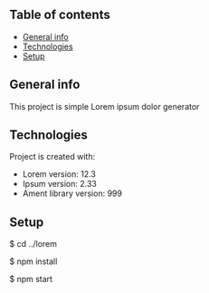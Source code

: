 ## Table of contents
* [General info](##general-info)
* [Technologies](##technologies)
* [Setup](##setup)
## General info
This project is simple Lorem ipsum dolor generator
## Technologies
Project is created with:
* Lorem version: 12.3
* Ipsum version: 2.33
* Ament library version: 999
## Setup

$ cd ../lorem

$ npm install

$ npm start
